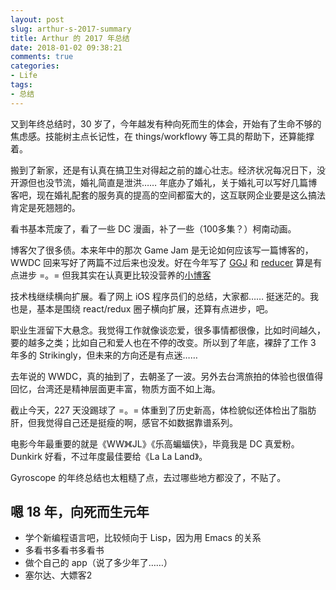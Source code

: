 ```yaml
---
layout: post
slug: arthur-s-2017-summary
title: Arthur 的 2017 年总结
date: 2018-01-02 09:38:21
comments: true
categories:
- Life
tags:
- 总结
---
```


又到年终总结时，30 岁了，今年越发有种向死而生的体会，开始有了生命不够的焦虑感。技能树主点长记性，在 things/workflowy 等工具的帮助下，还算能撑着。

搬到了新家，还是有认真在搞卫生对得起之前的雄心壮志。经济状况每况日下，没开源但也没节流，婚礼简直是泄洪…… 年底办了婚礼，关于婚礼可以写好几篇博客吧，现在婚礼配套的服务真的提高的空间都蛮大的，这互联网企业要是这么搞法肯定是死翘翘的。

看书基本荒废了，看了一些 DC 漫画，补了一些（100多集？）柯南动画。

博客欠了很多债。本来年中的那次 Game Jam 是无论如何应该写一篇博客的，WWDC 回来写好了两篇不过后来也没发。好在今年写了 [GGJ](/ggj-2017) 和 [reducer](/organizing-reducers) 算是有点进步 =。= 但我其实在认真更比较没营养的[小博客](https://medium.com/@arthurwxy)

技术栈继续横向扩展。看了网上 iOS 程序员们的总结，大家都…… 挺迷茫的。我也是，基本是围绕 react/redux 圈子横向扩展，还算有点进步，吧。

职业生涯留下大悬念。我觉得工作就像谈恋爱，很多事情都很像，比如时间越久，要的越多之类；比如自己和爱人也在不停的改变。所以到了年底，裸辞了工作 3 年多的 Strikingly，但未来的方向还是有点迷……

去年说的 WWDC，真的抽到了，去朝圣了一波。另外去台湾旅拍的体验也很值得回忆，台湾还是精神层面更丰富，物质方面不如上海。

截止今天，227 天没踢球了 =。= 体重到了历史新高，体检貌似还体检出了脂肪肝，但我觉得自己还是挺瘦的啊，感官不如数据靠谱系列。

电影今年最重要的就是《WW》《JL》《乐高蝙蝠侠》，毕竟我是 DC 真爱粉。Dunkirk 好看，不过年度最佳要给《La La Land》。

Gyroscope 的年终总结也太粗糙了点，去过哪些地方都没了，不贴了。

## 嗯 18 年，向死而生元年

- 学个新编程语言吧，比较倾向于 Lisp，因为用 Emacs 的关系
- 多看书多看书多看书
- 做个自己的 app（说了多少年了……）
- 塞尔达、大嫖客2


